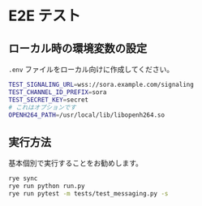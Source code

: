 # E2E テスト

## ローカル時の環境変数の設定

`.env` ファイルをローカル向けに作成してください。

```bash
TEST_SIGNALING_URL=wss://sora.example.com/signaling
TEST_CHANNEL_ID_PREFIX=sora
TEST_SECRET_KEY=secret
# これはオプションです
OPENH264_PATH=/usr/local/lib/libopenh264.so
```

## 実行方法

基本個別で実行することをお勧めします。

```bash
rye sync
rye run python run.py
rye run pytest -m tests/test_messaging.py -s
```
